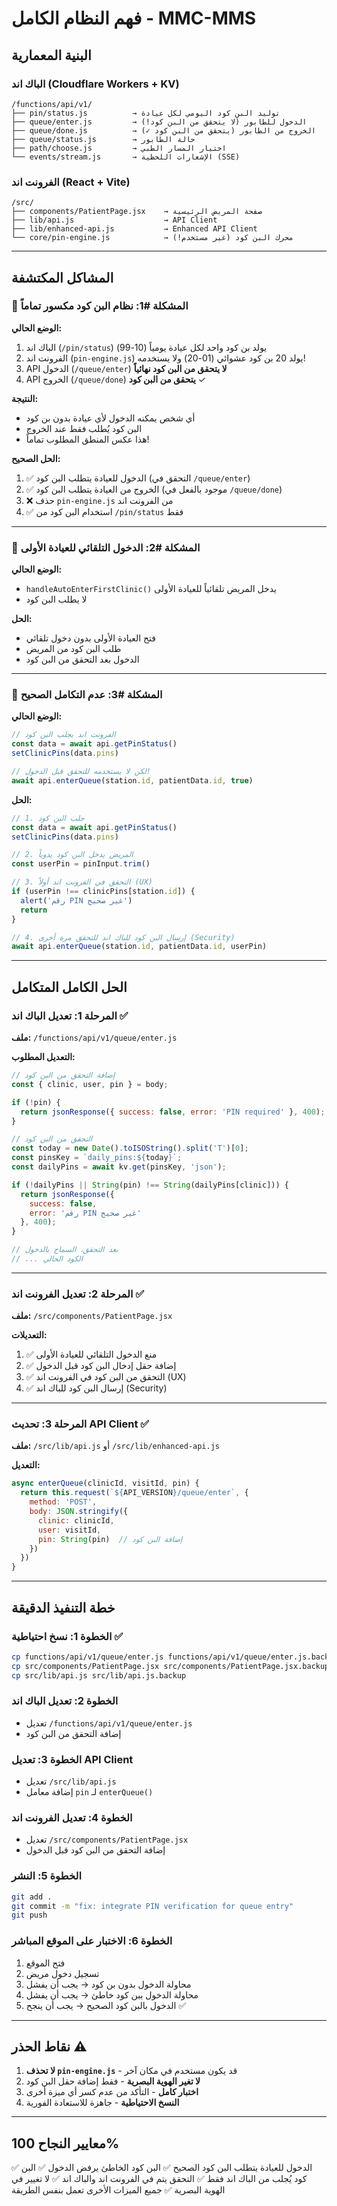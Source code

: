 # فهم النظام الكامل - MMC-MMS

## البنية المعمارية

### الباك اند (Cloudflare Workers + KV)
```
/functions/api/v1/
├── pin/status.js          → توليد البن كود اليومي لكل عيادة
├── queue/enter.js         → الدخول للطابور (لا يتحقق من البن كود!)
├── queue/done.js          → الخروج من الطابور (يتحقق من البن كود ✓)
├── queue/status.js        → حالة الطابور
├── path/choose.js         → اختيار المسار الطبي
└── events/stream.js       → الإشعارات اللحظية (SSE)
```

### الفرونت اند (React + Vite)
```
/src/
├── components/PatientPage.jsx    → صفحة المريض الرئيسية
├── lib/api.js                    → API Client
├── lib/enhanced-api.js           → Enhanced API Client
└── core/pin-engine.js            → محرك البن كود (غير مستخدم!)
```

---

## المشاكل المكتشفة

### 🔴 المشكلة #1: نظام البن كود مكسور تماماً

**الوضع الحالي:**
1. الباك اند (`/pin/status`) يولد بن كود واحد لكل عيادة يومياً (10-99)
2. الفرونت اند (`pin-engine.js`) يولد 20 بن كود عشوائي (01-20) ولا يستخدمه!
3. API الدخول (`/queue/enter`) **لا يتحقق من البن كود نهائياً**
4. API الخروج (`/queue/done`) **يتحقق من البن كود** ✓

**النتيجة:**
- أي شخص يمكنه الدخول لأي عيادة بدون بن كود
- البن كود يُطلب فقط عند الخروج
- هذا عكس المنطق المطلوب تماماً!

**الحل الصحيح:**
1. ✅ الدخول للعيادة يتطلب البن كود (التحقق في `/queue/enter`)
2. ✅ الخروج من العيادة يتطلب البن كود (موجود بالفعل في `/queue/done`)
3. ❌ حذف `pin-engine.js` من الفرونت اند
4. ✅ استخدام البن كود من `/pin/status` فقط

---

### 🔴 المشكلة #2: الدخول التلقائي للعيادة الأولى

**الوضع الحالي:**
- `handleAutoEnterFirstClinic()` يدخل المريض تلقائياً للعيادة الأولى
- لا يطلب البن كود

**الحل:**
- فتح العيادة الأولى بدون دخول تلقائي
- طلب البن كود من المريض
- الدخول بعد التحقق من البن كود

---

### 🔴 المشكلة #3: عدم التكامل الصحيح

**الوضع الحالي:**
```javascript
// الفرونت اند يجلب البن كود
const data = await api.getPinStatus()
setClinicPins(data.pins)

// لكن لا يستخدمه للتحقق قبل الدخول!
await api.enterQueue(station.id, patientData.id, true)
```

**الحل:**
```javascript
// 1. جلب البن كود
const data = await api.getPinStatus()
setClinicPins(data.pins)

// 2. المريض يدخل البن كود يدوياً
const userPin = pinInput.trim()

// 3. التحقق في الفرونت اند أولاً (UX)
if (userPin !== clinicPins[station.id]) {
  alert('رقم PIN غير صحيح')
  return
}

// 4. إرسال البن كود للباك اند للتحقق مرة أخرى (Security)
await api.enterQueue(station.id, patientData.id, userPin)
```

---

## الحل الكامل المتكامل

### المرحلة 1: تعديل الباك اند ✅

**ملف:** `/functions/api/v1/queue/enter.js`

**التعديل المطلوب:**
```javascript
// إضافة التحقق من البن كود
const { clinic, user, pin } = body;

if (!pin) {
  return jsonResponse({ success: false, error: 'PIN required' }, 400);
}

// التحقق من البن كود
const today = new Date().toISOString().split('T')[0];
const pinsKey = `daily_pins:${today}`;
const dailyPins = await kv.get(pinsKey, 'json');

if (!dailyPins || String(pin) !== String(dailyPins[clinic])) {
  return jsonResponse({ 
    success: false, 
    error: 'رقم PIN غير صحيح' 
  }, 400);
}

// بعد التحقق، السماح بالدخول
// ... الكود الحالي
```

---

### المرحلة 2: تعديل الفرونت اند ✅

**ملف:** `/src/components/PatientPage.jsx`

**التعديلات:**
1. ✅ منع الدخول التلقائي للعيادة الأولى
2. ✅ إضافة حقل إدخال البن كود قبل الدخول
3. ✅ التحقق من البن كود في الفرونت اند (UX)
4. ✅ إرسال البن كود للباك اند (Security)

---

### المرحلة 3: تحديث API Client ✅

**ملف:** `/src/lib/api.js` أو `/src/lib/enhanced-api.js`

**التعديل:**
```javascript
async enterQueue(clinicId, visitId, pin) {
  return this.request(`${API_VERSION}/queue/enter`, {
    method: 'POST',
    body: JSON.stringify({ 
      clinic: clinicId, 
      user: visitId,
      pin: String(pin)  // إضافة البن كود
    })
  })
}
```

---

## خطة التنفيذ الدقيقة

### الخطوة 1: نسخ احتياطية ✅
```bash
cp functions/api/v1/queue/enter.js functions/api/v1/queue/enter.js.backup
cp src/components/PatientPage.jsx src/components/PatientPage.jsx.backup
cp src/lib/api.js src/lib/api.js.backup
```

### الخطوة 2: تعديل الباك اند
- تعديل `/functions/api/v1/queue/enter.js`
- إضافة التحقق من البن كود

### الخطوة 3: تعديل API Client
- تعديل `/src/lib/api.js`
- إضافة معامل `pin` لـ `enterQueue()`

### الخطوة 4: تعديل الفرونت اند
- تعديل `/src/components/PatientPage.jsx`
- إضافة التحقق من البن كود قبل الدخول

### الخطوة 5: النشر
```bash
git add .
git commit -m "fix: integrate PIN verification for queue entry"
git push
```

### الخطوة 6: الاختبار على الموقع المباشر
1. فتح الموقع
2. تسجيل دخول مريض
3. محاولة الدخول بدون بن كود → يجب أن يفشل
4. محاولة الدخول ببن كود خاطئ → يجب أن يفشل
5. الدخول بالبن كود الصحيح → يجب أن ينجح ✅

---

## نقاط الحذر ⚠️

1. **لا تحذف `pin-engine.js`** - قد يكون مستخدم في مكان آخر
2. **لا تغير الهوية البصرية** - فقط إضافة حقل البن كود
3. **اختبار كامل** - التأكد من عدم كسر أي ميزة أخرى
4. **النسخ الاحتياطية** - جاهزة للاستعادة الفورية

---

## معايير النجاح 100%

✅ الدخول للعيادة يتطلب البن كود الصحيح
✅ البن كود الخاطئ يرفض الدخول
✅ البن كود يُجلب من الباك اند فقط
✅ التحقق يتم في الفرونت اند والباك اند
✅ لا تغيير في الهوية البصرية
✅ جميع الميزات الأخرى تعمل بنفس الطريقة

